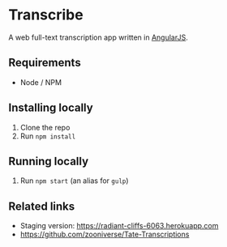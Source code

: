 # Transcribe

A web full-text transcription app written in [AngularJS](https://angularjs.org/).

## Requirements

* Node / NPM

## Installing locally

1. Clone the repo
2. Run `npm install`

## Running locally

1. Run `npm start` (an alias for `gulp`)

## Related links

* Staging version: https://radiant-cliffs-6063.herokuapp.com
* https://github.com/zooniverse/Tate-Transcriptions
